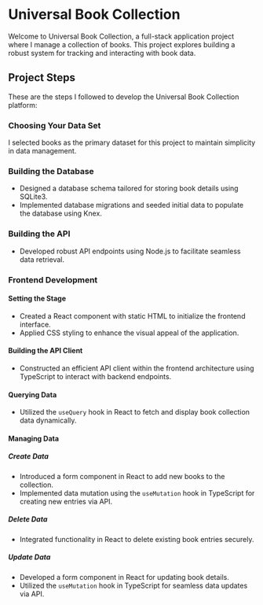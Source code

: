 # Universal Book Collection

Welcome to Universal Book Collection, a full-stack application project where I manage a collection of books. This project explores building a robust system for tracking and interacting with book data.

## Project Steps

These are the steps I followed to develop the Universal Book Collection platform:

### Choosing Your Data Set

I selected books as the primary dataset for this project to maintain simplicity in data management.

### Building the Database

- Designed a database schema tailored for storing book details using SQLite3.
- Implemented database migrations and seeded initial data to populate the database using Knex.

### Building the API

- Developed robust API endpoints using Node.js to facilitate seamless data retrieval.


### Frontend Development

#### Setting the Stage

- Created a React component with static HTML to initialize the frontend interface.
- Applied CSS styling to enhance the visual appeal of the application.

#### Building the API Client

- Constructed an efficient API client within the frontend architecture using TypeScript to interact with backend endpoints.

#### Querying Data

- Utilized the `useQuery` hook in React to fetch and display book collection data dynamically.

#### Managing Data

##### Create Data

- Introduced a form component in React to add new books to the collection.
- Implemented data mutation using the `useMutation` hook in TypeScript for creating new entries via API.

##### Delete Data

- Integrated functionality in React to delete existing book entries securely.

##### Update Data

- Developed a form component in React for updating book details.
- Utilized the `useMutation` hook in TypeScript for seamless data updates via API.


